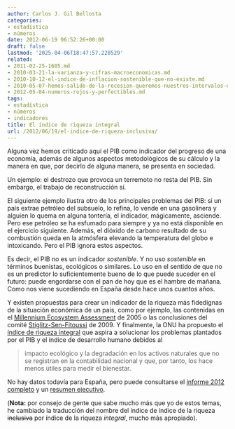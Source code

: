 ```yaml
---
author: Carlos J. Gil Bellosta
categories:
- estadística
- números
date: 2012-06-19 06:52:26+00:00
draft: false
lastmod: '2025-04-06T18:47:57.220529'
related:
- 2011-02-25-1605.md
- 2010-03-21-la-varianza-y-cifras-macroeconomicas.md
- 2010-10-12-el-indice-de-inflacion-sostenible-que-no-existe.md
- 2010-05-07-hemos-salido-de-la-recesion-queremos-nuestros-intervalos-de-confianza.md
- 2012-05-04-numeros-rojos-y-perfectibles.md
tags:
- estadística
- números
- indicadores
title: El índice de riqueza integral
url: /2012/06/19/el-indice-de-riqueza-inclusiva/
---
```


Alguna vez hemos criticado aquí el PIB como indicador del progreso de una economía, además de algunos aspectos metodológicos de su cálculo y la manera en que, por decirlo de alguna manera, se presenta en sociedad.

Un ejemplo: el destrozo que provoca un terremoto no resta del PIB. Sin embargo, el trabajo de reconstrucción sí.

El siguiente ejemplo ilustra otro de los principales problemas del PIB: si un país extrae petróleo del subsuelo, lo refina, lo vende en una gasolinera y alguien lo quema en alguna tontería, el indicador, mágicamente, asciende. Pero ese petróleo se ha esfumado para siempre y ya no está disponible en el ejercicio siguiente. Además, el dióxido de carbono resultado de su combustión queda en la atmósfera elevando la temperatura del globo e intoxicando. Pero el PIB ignora estos aspectos.

Es decir, el PIB no es un indicador _sostenible_. Y no uso _sostenible_ en términos buenistas, ecológicos o similares. Lo uso en el sentido de que no es un predictor lo suficientemente bueno de lo que puede suceder en el futuro: puede engordarse con el pan de hoy que es el hambre de mañana. Como nos viene sucediendo en España desde hace unos cuantos años.

Y existen propuestas para crear un indicador de la riqueza más fidedignas de la situación económica de un país, como por ejemplo, las contenidas en el [Millennium Ecosystem Assessment](http://www.maweb.org/en/index.aspx) de 2005 o las conclusiones del comité [Stiglitz-Sen-Fitoussi](http://www.stiglitz-sen-fitoussi.fr/en/index.htm) de 2009. Y finalmente, la ONU ha propuesto el [índice de riqueza integral](http://www.ihdp.unu.edu/article/iwr) que aspira a solucionar los problemas plantados por el PIB y el índice de desarrollo humano debidos al


>impacto ecológico y la degradación en los activos naturales que no se registran en la contabilidad nacional y que, por tanto, los hace menos útiles para medir el bienestar.


No hay datos todavía para España, pero puede consultarse el [informe 2012 completo](http://www.ihdp.unu.edu/file/download/9927.pdf) y un [resumen ejecutivo](http://www.economist.com/blogs/graphicdetail/2012/06/daily-chart-10?fsrc=scn/tw/te/dc/buymeariver).

(**Nota:** por consejo de gente que sabe mucho más que yo de estos temas, he cambiado la traducción del nombre del índice de índice de la riqueza ~~inclusiva~~ por índice de la riqueza _integral_, mucho más apropiado).